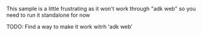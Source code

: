 This sample is a little frustrating as it won't work through "adk web" so you need to run it
standalone for now

TODO: Find a way to make it work witrh 'adk web'